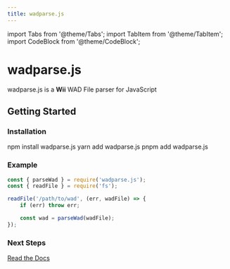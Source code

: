 ```yaml
---
title: wadparse.js
---
```


import Tabs from '@theme/Tabs';
import TabItem from '@theme/TabItem';
import CodeBlock from '@theme/CodeBlock';

# wadparse.js

wadparse.js is a **Wii** WAD File parser for JavaScript

## Getting Started

### Installation

<Tabs groupId="packageman">
    <TabItem value="npm" label="NPM" default>
        <CodeBlock language="bash">
            npm install wadparse.js
        </CodeBlock>
    </TabItem>
    <TabItem value="yarn" label="Yarn">
        <CodeBlock language="bash">
            yarn add wadparse.js
        </CodeBlock>
    </TabItem>
    <TabItem value="pnpm" label="pnpm">
        <CodeBlock language="bash">
            pnpm add wadparse.js
        </CodeBlock>
    </TabItem>
</Tabs>

### Example

```js
const { parseWad } = require('wadparse.js');
const { readFile } = require('fs');

readFile('/path/to/wad', (err, wadFile) => {
    if (err) throw err;

    const wad = parseWad(wadFile);
});
```

### Next Steps

[Read the Docs](/docs/installation)
